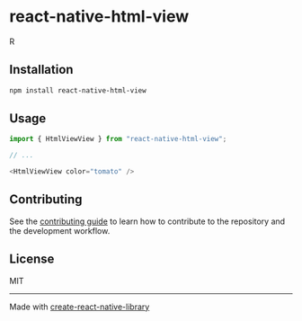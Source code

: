 # react-native-html-view

R

## Installation

```sh
npm install react-native-html-view
```

## Usage


```js
import { HtmlViewView } from "react-native-html-view";

// ...

<HtmlViewView color="tomato" />
```


## Contributing

See the [contributing guide](CONTRIBUTING.md) to learn how to contribute to the repository and the development workflow.

## License

MIT

---

Made with [create-react-native-library](https://github.com/callstack/react-native-builder-bob)
